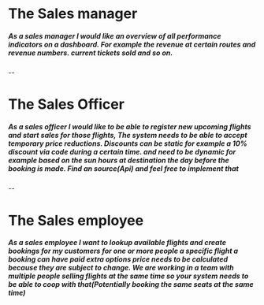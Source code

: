 # The Sales manager
##### As a sales manager I would like an overview of all performance indicators on a dashboard. For example the revenue at certain routes and revenue numbers. current tickets sold and so on.
--

# The Sales Officer
##### As a sales officer I would like to be able to register new upcoming flights and start sales for those flights, The system needs to be able to accept temporary price reductions. Discounts can be static for example a 10% discount via code during a certain time. and need to be dynamic for example based on the sun hours at destination the day before the booking is made. Find an source(Api) and feel free to implement that
--

# The Sales employee
##### As a sales employee I want to lookup available flights and create bookings for my customers for one or more people a specific flight a booking can have paid extra options price needs to be calculated because they are subject to change. We are working in a team with multiple people selling flights at the same time so your system needs to be able to coop with that(Potentially booking the same seats at the same time)
